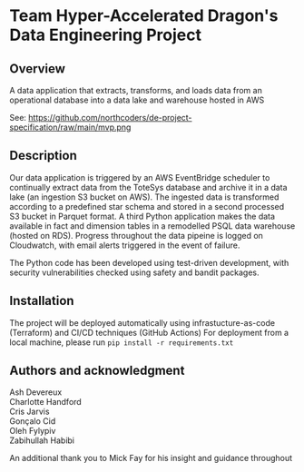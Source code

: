 # Team Hyper-Accelerated Dragon's Data Engineering Project

## Overview 
A data application that extracts, transforms, and loads data from an operational database into a data lake and warehouse hosted in AWS

See: https://github.com/northcoders/de-project-specification/raw/main/mvp.png 

## Description
Our data application is triggered by an AWS EventBridge scheduler to continually extract data from the ToteSys database and archive it in a data lake (an ingestion S3 bucket on AWS).
The ingested data is transformed according to a predefined star schema and stored in a second processed S3 bucket in Parquet format.
A third Python application makes the data available in fact and dimension tables in a remodelled PSQL data warehouse (hosted on RDS).
Progress throughout the data pipeine is logged on Cloudwatch, with email alerts triggered in the event of failure.


The Python code has been developed using test-driven development, with security vulnerabilities checked using safety and bandit packages.


## Installation
The project will be deployed automatically using infrastucture-as-code (Terraform) and CI/CD techniques (GitHub Actions)
For deployment from a local machine, please run ` pip install -r requirements.txt `

## Authors and acknowledgment
Ash Devereux\
Charlotte Handford\
Cris Jarvis\
Gonçalo Cid\
Oleh Fylypiv\
Zabihullah Habibi

An additional thank you to Mick Fay for his insight and guidance throughout
